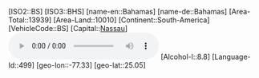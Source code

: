 ﻿---
location: [25.05,-77.33]
type: Country
tags:
- geo/Country

SpocWebEntityId: 26854
isDeleted: false
confidential: public

---
[ISO2::BS]
[ISO3::BHS]
[name-en::Bahamas]
[name-de::Bahamas]
[Area-Total::13939]
[Area-Land::10010]
[Continent::South-America]
[VehicleCode::BS]
[Capital::[Nassau](geo/Continent/South-America/Bahamas/Nassau.md)]
![Anthem-Bahamas](xLarge/National-Anthem/Anthem-Bahamas.mp3)
[Alcohol-l::8.8]
[Language-Id::499]
[geo-lon::-77.33]
[geo-lat::25.05]


